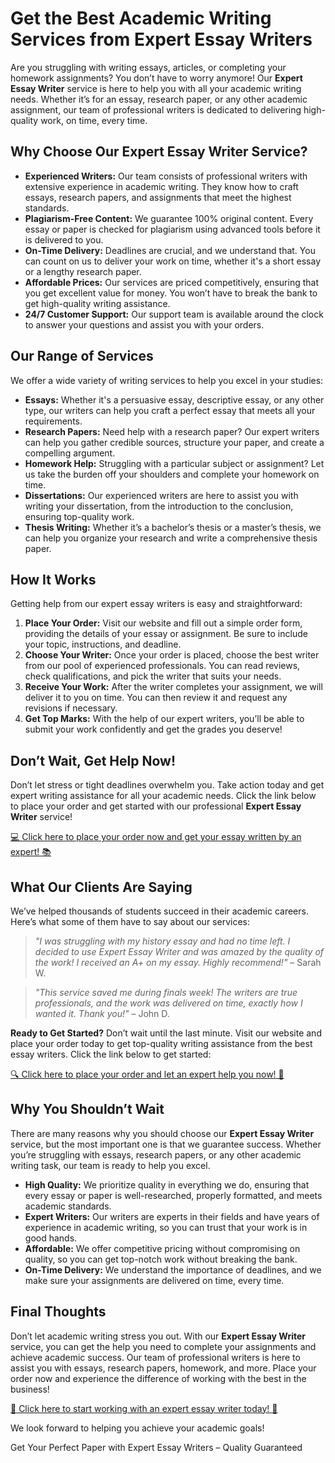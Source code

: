 <h1>Get the Best Academic Writing Services from Expert Essay Writers</h1>

<p>Are you struggling with writing essays, articles, or completing your homework assignments? You don’t have to worry anymore! Our <strong>Expert Essay Writer</strong> service is here to help you with all your academic writing needs. Whether it’s for an essay, research paper, or any other academic assignment, our team of professional writers is dedicated to delivering high-quality work, on time, every time.</p>

<h2>Why Choose Our Expert Essay Writer Service?</h2>

<ul>
    <li><strong>Experienced Writers:</strong> Our team consists of professional writers with extensive experience in academic writing. They know how to craft essays, research papers, and assignments that meet the highest standards.</li>
    <li><strong>Plagiarism-Free Content:</strong> We guarantee 100% original content. Every essay or paper is checked for plagiarism using advanced tools before it is delivered to you.</li>
    <li><strong>On-Time Delivery:</strong> Deadlines are crucial, and we understand that. You can count on us to deliver your work on time, whether it's a short essay or a lengthy research paper.</li>
    <li><strong>Affordable Prices:</strong> Our services are priced competitively, ensuring that you get excellent value for money. You won’t have to break the bank to get high-quality writing assistance.</li>
    <li><strong>24/7 Customer Support:</strong> Our support team is available around the clock to answer your questions and assist you with your orders.</li>
</ul>

<h2>Our Range of Services</h2>

<p>We offer a wide variety of writing services to help you excel in your studies:</p>

<ul>
    <li><strong>Essays:</strong> Whether it's a persuasive essay, descriptive essay, or any other type, our writers can help you craft a perfect essay that meets all your requirements.</li>
    <li><strong>Research Papers:</strong> Need help with a research paper? Our expert writers can help you gather credible sources, structure your paper, and create a compelling argument.</li>
    <li><strong>Homework Help:</strong> Struggling with a particular subject or assignment? Let us take the burden off your shoulders and complete your homework on time.</li>
    <li><strong>Dissertations:</strong> Our experienced writers are here to assist you with writing your dissertation, from the introduction to the conclusion, ensuring top-quality work.</li>
    <li><strong>Thesis Writing:</strong> Whether it’s a bachelor’s thesis or a master’s thesis, we can help you organize your research and write a comprehensive thesis paper.</li>
</ul>

<h2>How It Works</h2>

<p>Getting help from our expert essay writers is easy and straightforward:</p>

<ol>
    <li><strong>Place Your Order:</strong> Visit our website and fill out a simple order form, providing the details of your essay or assignment. Be sure to include your topic, instructions, and deadline.</li>
    <li><strong>Choose Your Writer:</strong> Once your order is placed, choose the best writer from our pool of experienced professionals. You can read reviews, check qualifications, and pick the writer that suits your needs.</li>
    <li><strong>Receive Your Work:</strong> After the writer completes your assignment, we will deliver it to you on time. You can then review it and request any revisions if necessary.</li>
    <li><strong>Get Top Marks:</strong> With the help of our expert writers, you’ll be able to submit your work confidently and get the grades you deserve!</li>
</ol>

<h2>Don’t Wait, Get Help Now!</h2>

<p>Don’t let stress or tight deadlines overwhelm you. Take action today and get expert writing assistance for all your academic needs. Click the link below to place your order and get started with our professional <strong>Expert Essay Writer</strong> service!</p>

<p><a href="https://tinyurl.com/topessay?keyword=expert+essay+writer" target="_blank">💻 Click here to place your order now and get your essay written by an expert! 📚</a></p>

<h2>What Our Clients Are Saying</h2>

<p>We’ve helped thousands of students succeed in their academic careers. Here’s what some of them have to say about our services:</p>

<blockquote>
    <p><em>"I was struggling with my history essay and had no time left. I decided to use Expert Essay Writer and was amazed by the quality of the work! I received an A+ on my essay. Highly recommend!"</em> – Sarah W.</p>
</blockquote>

<blockquote>
    <p><em>"This service saved me during finals week! The writers are true professionals, and the work was delivered on time, exactly how I wanted it. Thank you!"</em> – John D.</p>
</blockquote>

<p><strong>Ready to Get Started?</strong> Don’t wait until the last minute. Visit our website and place your order today to get top-quality writing assistance from the best essay writers. Click the link below to get started:</p>

<p><a href="https://tinyurl.com/topessay?keyword=expert+essay+writer" target="_blank">🔍 Click here to place your order and let an expert help you now! 📝</a></p>

<h2>Why You Shouldn’t Wait</h2>

<p>There are many reasons why you should choose our <strong>Expert Essay Writer</strong> service, but the most important one is that we guarantee success. Whether you’re struggling with essays, research papers, or any other academic writing task, our team is ready to help you excel.</p>

<ul>
    <li><strong>High Quality:</strong> We prioritize quality in everything we do, ensuring that every essay or paper is well-researched, properly formatted, and meets academic standards.</li>
    <li><strong>Expert Writers:</strong> Our writers are experts in their fields and have years of experience in academic writing, so you can trust that your work is in good hands.</li>
    <li><strong>Affordable:</strong> We offer competitive pricing without compromising on quality, so you can get top-notch work without breaking the bank.</li>
    <li><strong>On-Time Delivery:</strong> We understand the importance of deadlines, and we make sure your assignments are delivered on time, every time.</li>
</ul>

<h2>Final Thoughts</h2>

<p>Don’t let academic writing stress you out. With our <strong>Expert Essay Writer</strong> service, you can get the help you need to complete your assignments and achieve academic success. Our team of professional writers is here to assist you with essays, research papers, homework, and more. Place your order now and experience the difference of working with the best in the business!</p>

<p><a href="https://tinyurl.com/topessay?keyword=expert+essay+writer" target="_blank">🔑 Click here to start working with an expert essay writer today! 🌟</a></p>

<p>We look forward to helping you achieve your academic goals!</p>
Get Your Perfect Paper with Expert Essay Writers – Quality Guaranteed
